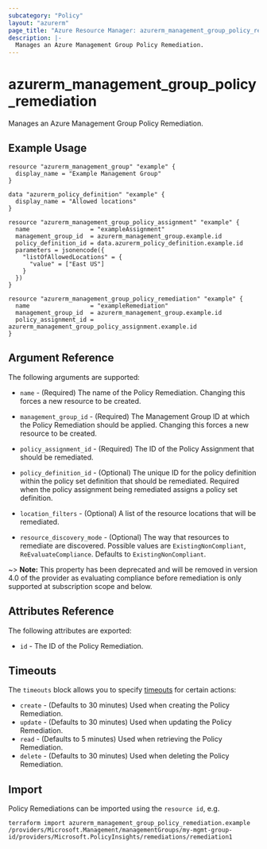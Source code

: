 ```yaml
---
subcategory: "Policy"
layout: "azurerm"
page_title: "Azure Resource Manager: azurerm_management_group_policy_remediation"
description: |-
  Manages an Azure Management Group Policy Remediation.
---
```


# azurerm_management_group_policy_remediation

Manages an Azure Management Group Policy Remediation.

## Example Usage

```hcl
resource "azurerm_management_group" "example" {
  display_name = "Example Management Group"
}

data "azurerm_policy_definition" "example" {
  display_name = "Allowed locations"
}

resource "azurerm_management_group_policy_assignment" "example" {
  name                 = "exampleAssignment"
  management_group_id  = azurerm_management_group.example.id
  policy_definition_id = data.azurerm_policy_definition.example.id
  parameters = jsonencode({
    "listOfAllowedLocations" = {
      "value" = ["East US"]
    }
  })
}

resource "azurerm_management_group_policy_remediation" "example" {
  name                 = "exampleRemediation"
  management_group_id  = azurerm_management_group.example.id
  policy_assignment_id = azurerm_management_group_policy_assignment.example.id
}
```

## Argument Reference

The following arguments are supported:

* `name` - (Required) The name of the Policy Remediation. Changing this forces a new resource to be created.

* `management_group_id` - (Required) The Management Group ID at which the Policy Remediation should be applied. Changing this forces a new resource to be created.

* `policy_assignment_id` - (Required) The ID of the Policy Assignment that should be remediated.

* `policy_definition_id` - (Optional) The unique ID for the policy definition within the policy set definition that should be remediated. Required when the policy assignment being remediated assigns a policy set definition.

* `location_filters` - (Optional) A list of the resource locations that will be remediated.

* `resource_discovery_mode` - (Optional) The way that resources to remediate are discovered. Possible values are `ExistingNonCompliant`, `ReEvaluateCompliance`. Defaults to `ExistingNonCompliant`.

~> **Note:** This property has been deprecated and will be removed in version 4.0 of the provider as evaluating compliance before remediation is only supported at subscription scope and below.

## Attributes Reference

The following attributes are exported:

* `id` - The ID of the Policy Remediation.

## Timeouts

The `timeouts` block allows you to specify [timeouts](https://www.terraform.io/language/resources/syntax#operation-timeouts) for certain actions:

* `create` - (Defaults to 30 minutes) Used when creating the Policy Remediation.
* `update` - (Defaults to 30 minutes) Used when updating the Policy Remediation.
* `read` - (Defaults to 5 minutes) Used when retrieving the Policy Remediation.
* `delete` - (Defaults to 30 minutes) Used when deleting the Policy Remediation.


## Import

Policy Remediations can be imported using the `resource id`, e.g.

```shell
terraform import azurerm_management_group_policy_remediation.example /providers/Microsoft.Management/managementGroups/my-mgmt-group-id/providers/Microsoft.PolicyInsights/remediations/remediation1
```
